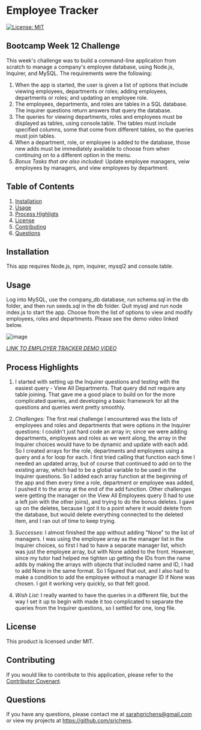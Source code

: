 # Employee Tracker

[![License: MIT](https://img.shields.io/badge/License-MIT-purple.svg)](https://opensource.org/licenses/MIT)

## Bootcamp Week 12 Challenge
This week's challenge was to build a command-line application from scratch to manage a company's employee database, using Node.js, Inquirer, and MySQL. The requirements were the following:

1. When the app is started, the user is given a list of options that include viewing employees, departments or roles; adding employees, departments or roles; and updating an employee role.
2. The employees, departments, and roles are tables in a SQL database. The inquirer questions return answers that query the database. 
3. The queries for viewing departments, roles and employees must be displayed as tables, using console.table. The tables must include specified columns, some that come from different tables, so the queries must join tables.
4. When a department, role, or employee is added to the database, those new adds must be immediately available to choose from when continuing on to a different option in the menu.
5. *Bonus Tasks that are also included:* Update employee managers, veiw employees by managers, and view employees by department.


## Table of Contents
1. [Installation](#installation)
2. [Usage](#usage)
3. [Process Highligts](#process-highlights)
4. [License](#license)
5. [Contributing](#contributing)
6. [Questions](#questions)

## Installation
This app requires Node.js, npm, inquirer, mysql2 and console.table.

## Usage
Log into MySQL, use the company_db database, run schema.sql in the db folder, and then run seeds.sql in the db folder. Quit mysql and run node index.js to start the app. Choose from the list of options to view and modify employees, roles and departments. Please see the demo video linked below.

![image](https://user-images.githubusercontent.com/117301473/224130751-6b10e157-9f9d-4620-88cd-a2900c4c9b5f.png)

[*LINK TO EMPLOYER TRACKER DEMO VIDEO*](https://watch.screencastify.com/v/1F5Abv1drUYiy2pM1Qi0)

## Process Highlights
1. I started with setting up the Inquirer questions and testing with the easiest query - View All Departments. That query did not require any table joining. That gave me a good place to build on for the more complicated queries, and developing a basic framework for all the questions and queries went pretty smoothly.

2. *Challenges:* The first real challenge I encountered was the lists of employees and roles and departments that were options in the Inquirer questions: I couldn't just hard code an array in; since we were adding departments, employees and roles as we went along, the array in the Inquirer choices would have to be dynamic and update with each add. So I created arrays for the role, departments and employees using a query and a for loop for each. I first tried calling that function each time I needed an updated array, but of course that continued to add on to the existing array, which had to be a global variable to be used in the Inquirer questions. So I added each array function at the beginning of the app and then every time a role, department or employee was added, I pushed it to the array at the end of the add function. Other challenges were getting the manager on the View All Employees query (I had to use a left join with the other joins), and trying to do the bonus deletes. I gave up on the deletes, because I got it to a point where it would delete from the database, but would delete everything connected to the deleted item, and I ran out of time to keep trying. 

3. *Successes:* I almost finished the app without adding "None" to the list of managers. I was using the employee array as the manager list in the Inquirer choices, so first I had to have a separate manager list, which was just the employee array, but with None added to the front. However, since my tutor had helped me tighten up getting the IDs from the name adds by making the arrays with objects that included name and ID, I had to add None in the same format. So I figured that out, and I also had to make a condition to add the employee without a manager ID if None was chosen. I got it working very quickly, so that felt good.

4. *Wish List:* I really wanted to have the queries in a different file, but the way I set it up to begin with made it too complicated to separate the queries from the Inquirer questions, so I settled for one, long file. 


## License
This product is licensed under MIT.

## Contributing
If you would like to contribute to this application, please refer to the [Contributor Covenant](https://www.contributor-covenant.org/).

## Questions
If you have any questions, please contact me at sarahgrichens@gmail.com or view my projects at https://github.com/srichens.